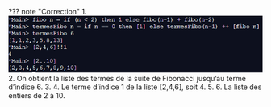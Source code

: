 ??? note "Correction"
    1. ![](../Corrections/exo5.png)
    2.  On obtient la liste des termes de la suite de Fibonacci jusqu’au terme d’indice 6.
    3. 
    4. Le terme d’indice 1 de la liste [2,4,6], soit 4.
    5. 
    6. La liste des entiers de 2 à 10.

